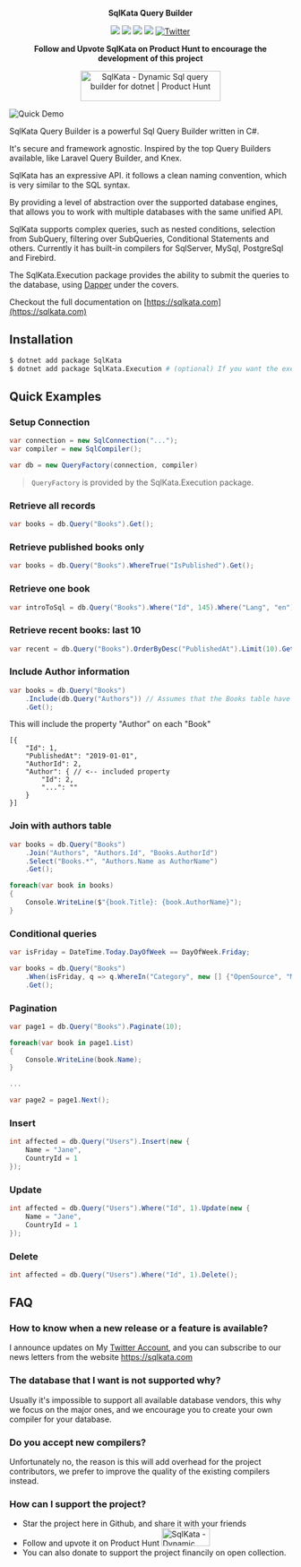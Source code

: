 <p align="center">
    <strong>SqlKata Query Builder</strong>
</p>
<p align="center">
    <img src="https://github.com/sqlkata/querybuilder/actions/workflows/build.yml/badge.svg">
    <a href="https://www.nuget.org/packages/SqlKata"><img src="https://img.shields.io/nuget/vpre/SqlKata.svg"></a>
    <a href="https://github.com/sqlkata/querybuilder/network/members"><img src="https://img.shields.io/github/forks/sqlkata/querybuilder"></a>
    <a href="https://github.com/sqlkata/querybuilder/stargazers"><img src="https://img.shields.io/github/stars/sqlkata/querybuilder"></a>
    <a href="https://twitter.com/intent/tweet?text=Wow:&url=https%3A%2F%2Fgithub.com%2Fsqlkata%2Fquerybuilder"><img alt="Twitter" src="https://img.shields.io/twitter/url?label=Tweet%20about%20SqlKata&style=social&url=https%3A%2F%2Fgithub.com%2Fsqlkata%2Fquerybuilder"></a>		
</p>


<p align="center">
<strong>Follow and Upvote SqlKata on Product Hunt to encourage the development of this project</strong>
</p>
<p align="center">
<a href="https://www.producthunt.com/products/sqlkata?utm_source=badge-follow&utm_medium=badge&utm_souce=badge-sqlkata" target="_blank"><img src="https://api.producthunt.com/widgets/embed-image/v1/follow.svg?post_id=398417&theme=light" alt="SqlKata - Dynamic&#0032;Sql&#0032;query&#0032;builder&#0032;for&#0032;dotnet | Product Hunt" style="width: 250px; height: 54px;" width="250" height="54" /></a>
</p>


![Quick Demo](https://i.imgur.com/jOWD4vk.gif)


SqlKata Query Builder is a powerful Sql Query Builder written in C#.

It's secure and framework agnostic. Inspired by the top Query Builders available, like Laravel Query Builder, and Knex.

SqlKata has an expressive API. it follows a clean naming convention, which is very similar to the SQL syntax.

By providing a level of abstraction over the supported database engines, that allows you to work with multiple databases with the same unified API.

SqlKata supports complex queries, such as nested conditions, selection from SubQuery, filtering over SubQueries, Conditional Statements and others. Currently it has built-in compilers for SqlServer, MySql, PostgreSql and Firebird.

The SqlKata.Execution package provides the ability to submit the queries to the database, using [Dapper](https://github.com/StackExchange/Dapper) under the covers.

Checkout the full documentation on [https://sqlkata.com](https://sqlkata.com)

## Installation

```sh
$ dotnet add package SqlKata
$ dotnet add package SqlKata.Execution # (optional) If you want the execution support
```


## Quick Examples

### Setup Connection

```cs
var connection = new SqlConnection("...");
var compiler = new SqlCompiler();

var db = new QueryFactory(connection, compiler)
```

> `QueryFactory` is provided by the SqlKata.Execution package.

### Retrieve all records
```cs
var books = db.Query("Books").Get();
```

### Retrieve published books only
```cs
var books = db.Query("Books").WhereTrue("IsPublished").Get();
```

### Retrieve one book
```cs
var introToSql = db.Query("Books").Where("Id", 145).Where("Lang", "en").First();
```

### Retrieve recent books: last 10
```cs
var recent = db.Query("Books").OrderByDesc("PublishedAt").Limit(10).Get();
```

### Include Author information
```cs
var books = db.Query("Books")
    .Include(db.Query("Authors")) // Assumes that the Books table have a `AuthorId` column
    .Get();
```

This will include the property "Author" on each "Book"
```jsonc
[{
    "Id": 1,
    "PublishedAt": "2019-01-01",
    "AuthorId": 2,
    "Author": { // <-- included property
        "Id": 2,
        "...": ""
    }
}]
```

### Join with authors table

```cs
var books = db.Query("Books")
    .Join("Authors", "Authors.Id", "Books.AuthorId")
    .Select("Books.*", "Authors.Name as AuthorName")
    .Get();

foreach(var book in books)
{
    Console.WriteLine($"{book.Title}: {book.AuthorName}");
}
```

### Conditional queries
```cs
var isFriday = DateTime.Today.DayOfWeek == DayOfWeek.Friday;

var books = db.Query("Books")
    .When(isFriday, q => q.WhereIn("Category", new [] {"OpenSource", "MachineLearning"}))
    .Get();
```

### Pagination

```cs
var page1 = db.Query("Books").Paginate(10);

foreach(var book in page1.List)
{
    Console.WriteLine(book.Name);
}

...

var page2 = page1.Next();
```

### Insert

```cs
int affected = db.Query("Users").Insert(new {
    Name = "Jane",
    CountryId = 1
});
```

### Update

```cs
int affected = db.Query("Users").Where("Id", 1).Update(new {
    Name = "Jane",
    CountryId = 1
});
```

### Delete

```cs
int affected = db.Query("Users").Where("Id", 1).Delete();
```

## FAQ
### How to know when a new release or a feature is available?
I announce updates on My [Twitter Account](https://twitter.com/ahmadmuzavi), and you can subscribe to our news letters from the website https://sqlkata.com

### The database that I want is not supported why?
Usually it's impossible to support all available database vendors, this why we focus on the major ones, and we encourage you to create your own compiler for your database.

### Do you accept new compilers?
Unfortunately no, the reason is this will add overhead for the project contributors, we prefer to improve the quality of the existing compilers instead.

### How can I support the project?
- Star the project here in Github, and share it with your friends
- Follow and upvote it on Product Hunt <a href="https://www.producthunt.com/products/sqlkata?utm_source=badge-follow&utm_medium=badge&utm_souce=badge-sqlkata" target="_blank"><img src="https://api.producthunt.com/widgets/embed-image/v1/follow.svg?post_id=398417&theme=light&size=small" alt="SqlKata - Dynamic&#0032;Sql&#0032;query&#0032;builder&#0032;for&#0032;dotnet | Product Hunt" style="width: 86px; height: 32px;" width="250" height="54" /></a>
- You can also donate to support the project financily on open collection.
